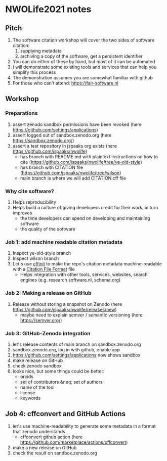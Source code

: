 # NWOLife2021 notes

## Pitch

1. The software citation workshop will cover the two sides of software citation:
    1. supplying metadata
    1. archiving a copy of the software, get a persistent identifier
1. You can do either of these by hand, but most of it can be automated
1. I will demonstrate some existing tools and services that can help you simplify this process
1. The demonstration assumes you are somewhat familiar with github
1. For those who can't attend: https://fair-software.nl

## Workshop

### Preparations

1. assert zenodo sandbox permissions have been revoked (here https://github.com/settings/applications)
1. assert logged out of sandbox.zenodo.org (here https://sandbox.zenodo.org/)
1. assert a test repository in jspaaks org exists (here https://github.com/jspaaks/nwolife)
    - has branch with README.md with plaintext instructions on how to cite (https://github.com/jspaaks/nwolife/tree/ye-old-style)
    - has branch with CITATION file (https://github.com/jspaaks/nwolife/tree/wilson)
    - main branch is where we will add CITATION.cff file

### Why cite software?

1. Helps reproducibility
1. Helps build a culture of giving developers credit for their work, in turn improves 
    - the time developers can spend on developing and maintaining software
    - the quality of the software

### Job 1: add machine readable citation metadata

1. Inspect ye-old-style branch
1. Inspect wilson branch
1. Let's use [cffinit](https://bit.ly/cffinit) to make the repo's citation metadata machine-readable with a [Citation File Format](https://citation-file-format.github.io/) file 
    - Helps integration with other tools, services, websites, search engines (e.g. research software.nl, schema.org)

### Job 2: Making a release on GitHub

1. Release without storing a snapshot on Zenodo (here https://github.com/jspaaks/nwolife/releases/new)
    - maybe need to explain semver / semantic versioning (here https://semver.org/)

### Job 3: GitHub-Zenodo integration

1. let's release contents of main branch on sandbox.zenodo.org
1. sandbox.zenodo.org, log in with github, enable app
1. https://github.com/settings/applications now shows sandbox
1. make release on GitHub
1. check zenodo sandbox
1. looks nice, but some things could be better:
    - orcids
    - set of contributors &neq; set of authors
    - name of the tool
    - license
    - keywords

## Job 4: cffconvert and GitHub Actions

1. let's use machine-readability to generate some metadata in a format that zenodo understands
    - cffconvert github action (here https://github.com/marketplace/actions/cffconvert)
1. make a new release on GitHub
1. check the result on sandbox.zenodo.org
